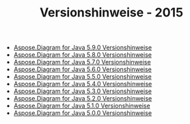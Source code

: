 ﻿---
title: Versionshinweise - 2015
type: docs
weight: 60
url: /de/java/release-notes-2015/
---
- [Aspose.Diagram for Java 5.9.0 Versionshinweise](/diagram/de/java/aspose-diagram-for-java-5-9-0-release-notes/)
- [Aspose.Diagram for Java 5.8.0 Versionshinweise](/diagram/de/java/aspose-diagram-for-java-5-8-0-release-notes/)
- [Aspose.Diagram for Java 5.7.0 Versionshinweise](/diagram/de/java/aspose-diagram-for-java-5-7-0-release-notes/)
- [Aspose.Diagram for Java 5.6.0 Versionshinweise](/diagram/de/java/aspose-diagram-for-java-5-6-0-release-notes/)
- [Aspose.Diagram for Java 5.5.0 Versionshinweise](/diagram/de/java/aspose-diagram-for-java-5-5-0-release-notes/)
- [Aspose.Diagram for Java 5.4.0 Versionshinweise](/diagram/de/java/aspose-diagram-for-java-5-4-0-release-notes/)
- [Aspose.Diagram for Java 5.3.0 Versionshinweise](/diagram/de/java/aspose-diagram-for-java-5-3-0-release-notes/)
- [Aspose.Diagram for Java 5.2.0 Versionshinweise](/diagram/de/java/aspose-diagram-for-java-5-2-0-release-notes/)
- [Aspose.Diagram for Java 5.1.0 Versionshinweise](/diagram/de/java/aspose-diagram-for-java-5-1-0-release-notes/)
- [Aspose.Diagram for Java 5.0.0 Versionshinweise](/diagram/de/java/aspose-diagram-for-java-5-0-0-release-notes/)
